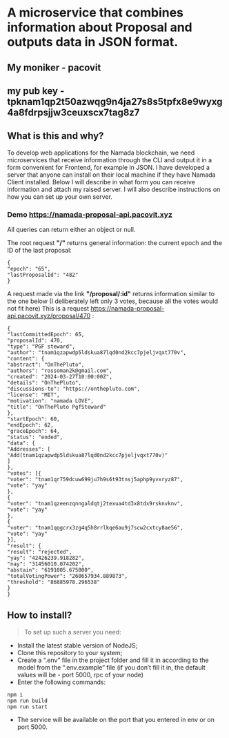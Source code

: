 # A microservice that combines information about Proposal and outputs data in JSON format.

## My moniker - pacovit
## my pub key - tpknam1qp2t50azwqg9n4ja27s8s5tpfx8e9wyxg4a8fdrpsjjw3ceuxscx7tag8z7

## What is this and why?
 To develop web applications for the Namada blockchain, we need microservices that receive information through the CLI and output it in a form convenient for Frontend, for example in JSON.
 I have developed a server that anyone can install on their local machine if they have Namada Client installed.
 Below I will describe in what form you can receive information and attach my raised server. I will also describe instructions on how you can set up your own server.  
### Demo https://namada-proposal-api.pacovit.xyz  
All queries can return either an object or null.  

The root request  **"/"** returns general information: the current epoch and the ID of the last proposal:
```
{
"epoch": "65",
"lastProposalId": "482"
}
```

 A request made via the link **"/proposal/:id"** returns information similar to the one below (I deliberately left only 3 votes, because all the votes would not fit here) This is a request https://namada-proposal-api.pacovit.xyz/proposal/470 :
```
{
"lastCommittedEpoch": 65,
"proposalId": 470,
"type": "PGF steward",
"author": "tnam1qzapwdp5ldskua87lqd0nd2kcc7pjeljvqxt770v",
"content": {
"abstract": "OnThePluto",
"authors": "rossoman2k@gmail.com",
"created": "2024-03-27T10:00:00Z",
"details": "OnThePluto",
"discussions-to": "https://onthepluto.com",
"license": "MIT",
"motivation": "namada LOVE",
"title": "OnThePluto PgfSteward"
},
"startEpoch": 60,
"endEpoch": 62,
"graceEpoch": 64,
"status": "ended",
"data": {
"Addresses": [
"Add(tnam1qzapwdp5ldskua87lqd0nd2kcc7pjeljvqxt770v)"
]
},
"votes": [{
"voter": "tnam1qr759dcuw699ju7h9s6t93tnsj5aphp9yvxryz87",
"vote": "yay"
},
{
"voter": "tnam1qzeenzqnngaldqtj2texua4td3x8tdx9rsknvknv",
"vote": "yay"
},
{
"voter": "tnam1qqgcrx3zg4q5h8rrlkqe6au9j7scw2cxtcy8ae56",
"vote": "yay"
}],
"result": {
"result": "rejected",
"yay": "42426239.918282",
"nay": "31456010.074202",
"abstain": "6191005.675000",
"totalVotingPower": "260657934.889873",
"threshold": "86885978.296538"
}
}
```
## How to install?
>To set up such a server you need:  
- Install the latest stable version of NodeJS;  
- Clone this repository to your system;  
- Create a “.env” file in the project folder and fill it in according to the model from the “.env.example” file (if you don’t fill it in, the default values will be - port 5000, rpc of your node)  
- Enter the following commands:
```
npm i  
npm run build  
npm run start
```
- The service will be available on the port that you entered in env or on port 5000.
